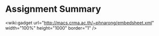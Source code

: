 # Assignment Summary #

&lt;wiki:gadget url="http://macs.crma.ac.th/~phnarong/embedsheet.xml" width="100%" height="1000" border="1" /&gt;